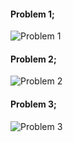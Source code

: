 #### Problem 1;
![Problem 1](https://github.com/layyana-junaid/PFFall23/assets/142867946/70943557-e9f2-4daa-9465-43ceb0919693)
#### Problem 2;
![Problem 2](https://github.com/layyana-junaid/PFFall23/assets/142867946/1a450911-4a8c-42df-a351-ece4938fd8e2)
#### Problem 3;
![Problem 3](https://github.com/layyana-junaid/PFFall23/assets/142867946/7b4dd0e6-933b-454a-8921-fb00de9d3fc6)
